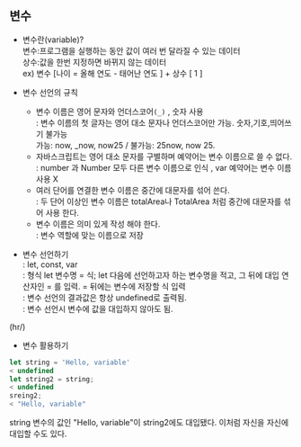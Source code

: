 ## 변수  

* 변수란(variable)?  
  변수:프로그램을 실행하는 동안 값이 여러 번 달라질 수 있는 데이터    
  상수:값을 한번 지정하면 바뀌지 않는 데이터    
  ex) 변수 [나이 = 올해 연도 - 태어난 연도 ] + 상수 [ 1 ]   
  
* 변수 선언의 규칙  
  * 변수 이름은 영어 문자와 언더스코어`(_)` , 숫자 사용  
    : 변수 이름의 첫 글자는 영어 대소 문자나 언더스코어만 가능. 숫자,기호,띄어쓰기 불가능   
      가능: now, _now, now25 / 불가능: 25now, now 25.   
  * 자바스크립트는 영어 대소 문자를 구별하며 예약어는 변수 이름으로 쓸 수 없다.   
    : number 과 Number 모두 다른 변수 이름으로 인식  , var 예약어는 변수 이름 사용 X  
  * 여러 단어를 연결한 변수 이름은 중간에 대문자를 섞어 쓴다.  
    : 두 단어 이상인 변수 이름은 totalArea나 TotalArea 처럼 중간에 대문자를 섞어 사용 한다.  
  * 변수 이름은 의미 있게 작성 해야 한다.  
    : 변수 역할에 맞는 이름으로 저장  

* 변수 선언하기  
  : let, const, var    
  : 형식 let 변수명 = 식; let 다음에 선언하고자 하는 변수명을 적고, 그 뒤에 대입 연산자인 = 를 입력. = 뒤에는 변수에 저장할 식 입력   
  : 변수 선언의 결과값은 항상 undefined로 출력됨.  
  : 변수 선언시 변수에 값을 대입하지 않아도 됨.  

(hr/)

* 변수 활용하기  

```javascript
let string = 'Hello, variable'
< undefined
let string2 = string;
< undefined
sreing2;
< "Hello, variable"
```
 string 변수의 값인  "Hello, variable"이 string2에도 대입됐다. 이처럼 자신을 자신에 대입할 수도 있다.  

```javascript

```




